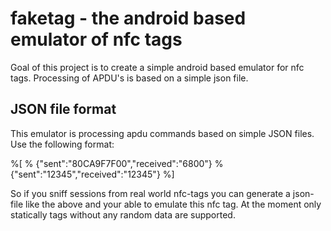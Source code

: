 faketag - the android based emulator of nfc tags 
==============

Goal of this project is to create a simple android based emulator for nfc tags.
Processing of APDU's is based on a simple json file.

JSON file format
--------------
This emulator is processing apdu commands based on simple JSON files. Use the following format:

%[
%	{"sent":"80CA9F7F00","received":"6800"}
%        {"sent":"12345","received":"12345"}
%]

So if you sniff sessions from real world nfc-tags you can generate a json-file like the above and
your able to emulate this nfc tag. At the moment only statically tags without any random data are 
supported.
